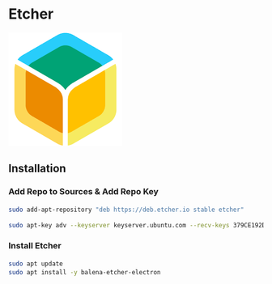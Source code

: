 # Etcher

![Screenshot](../img/tools/etcher.png)

## Installation

### Add Repo to Sources & Add Repo Key

``` sh
sudo add-apt-repository "deb https://deb.etcher.io stable etcher"
```

``` sh
sudo apt-key adv --keyserver keyserver.ubuntu.com --recv-keys 379CE192D401AB61
```

### Install Etcher

``` sh
sudo apt update
sudo apt install -y balena-etcher-electron
```
